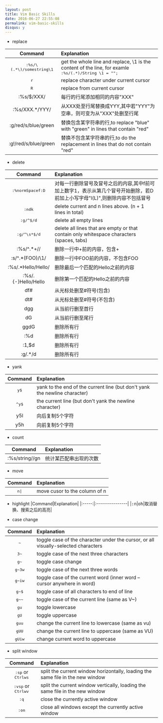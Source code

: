 ```yaml
---
layout: post
title: Vim Basic Skills
date: 2016-06-27 22:55:08
permalink: vim-basic-skills
disqus: y
---
```




* replace

|Command|Explanation|
|:-----:|:----------|
|<kbd>:</kbd><kbd>%</kbd><kbd>s</kbd><kbd>/</kbd><kbd>\\</kbd><kbd>(</kbd><kbd>.</kbd><kbd>*</kbd><kbd>\\</kbd><kbd>)</kbd><kbd>/</kbd><kbd>somestring</kbd><kbd>\\</kbd><kbd>1</kbd>|get the whole line and replace, \1 is the content of the line, for examle <kbd>:%s/\(.*\)/String \1 = "";</kbd>|
|<kbd>r</kbd>|replace character under current cursor| 
|<kbd>R</kbd>|replace from current cursor| 
|:%s/$/XXX/|每行的行尾添加相同的内容"XXX"|
|:%s/XXX.*/YYY/|从XXX处至行尾替换成YYY,其中若"YYY"为空串，则可变为从"XXX"处删至行尾|
|:g/red/s/blue/green|替换包含某字符串的行,to replace "blue" with "green" in lines that contain "red"|
|:g!/red/s/blue/green|替换不包含某字符串的行,to do the replacement in lines that do not contain "red"|

* delete

|Command   |Explanation|
|:--------:|:----------------|
|<kbd>:</kbd><kbd>%</kbd><kbd>n</kbd><kbd>o</kbd><kbd>r</kbd><kbd>m</kbd><kbd>Space</kbd><kbd>f</kbd><kbd>:</kbd><kbd>D</kbd>|对每一行删除冒号及冒号之后的内容,其中f前可加上数字1，表示从第几个冒号开始删除，若D前加上小写字母"l(L)",则删除内容不包括冒号|
|<kbd>:</kbd><kbd>n</kbd><kbd>d</kbd><kbd>k</kbd>|delete current and n lines above. (n + 1 lines in total)|
|<kbd>:</kbd><kbd>g</kbd><kbd>/</kbd><kbd>^</kbd><kbd>$</kbd><kbd>/</kbd><kbd>d</kbd>|delete all empty lines|
|<kbd>:</kbd><kbd>g</kbd><kbd>/</kbd><kbd>^</kbd><kbd>\\</kbd><kbd>s</kbd><kbd>*</kbd><kbd>$</kbd><kbd>/</kbd><kbd>d</kbd>|delete all lines that are empty or that contain only whitespace characters (spaces, tabs)|
|:%s/^.*+//|删除一行中+前的内容，包含+|
|:s/^.*\(FOO\)/\1/|删除一行中FOO前的内容，不包含FOO|
|:%s/.*Hello/Hello/|删除最后一个匹配的Hello之前的内容|
|:%s/.\{-}Hello/Hello|删除第一个匹配的Hello之前的内容|
|df#|从光标处删至#符号(包含)|
|dt#|从光标处删至#符号(不包含)|
|dgg|从当前行删至首行|
|dG|从当前行删至尾行|
|ggdG|删除所有行|
|:%d|删除所有行|
|:1,$d|删除所有行|
|:g/.*/d|删除所有行|

* yank

|Command|Explanation|
|:-----:|:----------------|
|<kbd>y</kbd><kbd>$</kbd>|yank to the end of the current line (but don't yank the newline character)|
|<kbd>^</kbd><kbd>y</kbd><kbd>$</kbd>|the current line (but don't yank the newline character)|
|y5l|向后复制5个字符|
|y5h|向前复制5个字符|

* count

|Command|Explanation|
|:-----:|:----------------|
|:%s/string//gn|统计某匹配串出现的次数|

* move

|Command|Explanation|
|:-----:|:----------------|
|<kbd>n</kbd><kbd>\|</kbd>|move cusor to the column of n|

* highlight
|Command|Explanation|
|:-----:|:----------------|
|<kbd>:</kbd><kbd>n</kbd>|<kbd>o</kbd><kbd>h</kbd>|取消替换、搜索之后的高亮|

* case change

|Command|Explanation|
|:-----:|:----------------|
|<kbd>~</kbd>|toggle case of the character under the cursor, or all visually-selected characters|
|<kbd>3</kbd><kbd>~</kbd>|toggle case of the next three characters|
|<kbd>g</kbd><kbd>~</kbd>|toggle case change|
|<kbd>g</kbd><kbd>~</kbd><kbd>3</kbd><kbd>w</kbd>|toggle case of the next three words|
|<kbd>g</kbd><kbd>~</kbd><kbd>i</kbd><kbd>w</kbd>|toggle case of the current word (inner word – cursor anywhere in word)|
|<kbd>g</kbd><kbd>~</kbd><kbd>$</kbd>|toggle case of all characters to end of line|
|<kbd>g</kbd><kbd>~</kbd><kbd>~</kbd>|toggle case of the current line (same as V~)|
|<kbd>g</kbd><kbd>u</kbd>|toggle lowercase|
|<kbd>g</kbd><kbd>U</kbd>|toggle uppercase|
|<kbd>g</kbd><kbd>u</kbd><kbd>u</kbd>|change the current line to lowercase (same as vu)|
|<kbd>g</kbd><kbd>U</kbd><kbd>U</kbd>|change the current line to uppercase (same as VU)|
|<kbd>g</kbd><kbd>U</kbd><kbd>i</kbd><kbd>w</kbd>|change current word to uppercase|

* split window

|Command|Explanation|
|:-----:|:----------------|
|<kbd>:</kbd><kbd>s</kbd><kbd>p</kbd> or <kbd>Ctrl</kbd><kbd>w</kbd><kbd>s</kbd>|split the current window horizontally, loading the same file in the new window|
|<kbd>:</kbd><kbd>v</kbd><kbd>s</kbd><kbd>p</kbd> or <kbd>Ctrl</kbd><kbd>w</kbd><kbd>v</kbd>|split the current window vertically, loading the same file in the new window|
|<kbd>:</kbd><kbd>q</kbd>|close the currently active window|
|<kbd>:</kbd><kbd>o</kbd><kbd>n</kbd>|close all windows except the currently active window|
